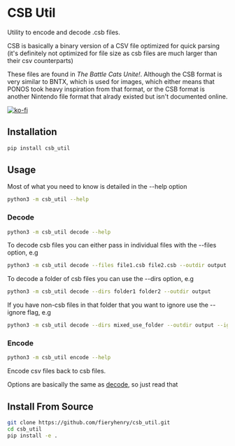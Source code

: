 # CSB Util

Utility to encode and decode .csb files.

CSB is basically a binary version of a CSV file optimized for quick parsing (it's definitely not optimized for file size as csb files are much larger than their csv counterparts)

These files are found in _The Battle Cats Unite!_. Although the CSB format is very similar to BNTX, which is used for images, which either means that PONOS took heavy inspiration from that format, or the CSB format is another Nintendo file format that alrady existed but isn't documented online. 

[![ko-fi](https://ko-fi.com/img/githubbutton_sm.svg)](https://ko-fi.com/fieryhenry)

## Installation

```bash
pip install csb_util
```

## Usage

Most of what you need to know is detailed in the --help option

```bash
python3 -m csb_util --help
```

### Decode

```bash
python3 -m csb_util decode --help
```

To decode csb files you can either pass in individual files with the --files option, e.g

```bash
python3 -m csb_util decode --files file1.csb file2.csb --outdir output
```

To decode a folder of csb files you can use the --dirs option, e.g

```bash
python3 -m csb_util decode --dirs folder1 folder2 --outdir output
```

If you have non-csb files in that folder that you want to ignore use the --ignore flag, e.g

```bash
python3 -m csb_util decode --dirs mixed_use_folder --outdir output --ignore
```

### Encode

```bash
python3 -m csb_util encode --help
```

Encode csv files back to csb files.

Options are basically the same as [decode](#decode), so just read that


## Install From Source

```bash
git clone https://github.com/fieryhenry/csb_util.git
cd csb_util
pip install -e .
```


